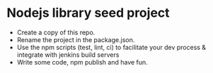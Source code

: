 # Nodejs library seed project

 - Create a copy of this repo.
 - Rename the project in the package.json.
 - Use the npm scripts (test, lint, ci) to facilitate your dev process & integrate with jenkins build servers
 - Write some code, npm publish and have fun.